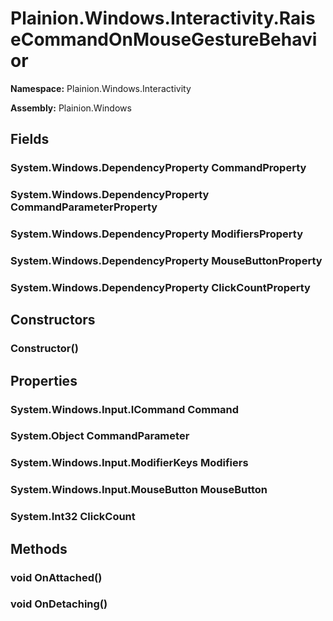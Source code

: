 
# Plainion.Windows.Interactivity.RaiseCommandOnMouseGestureBehavior

**Namespace:** Plainion.Windows.Interactivity

**Assembly:** Plainion.Windows


## Fields

### System.Windows.DependencyProperty CommandProperty

### System.Windows.DependencyProperty CommandParameterProperty

### System.Windows.DependencyProperty ModifiersProperty

### System.Windows.DependencyProperty MouseButtonProperty

### System.Windows.DependencyProperty ClickCountProperty


## Constructors

### Constructor()


## Properties

### System.Windows.Input.ICommand Command

### System.Object CommandParameter

### System.Windows.Input.ModifierKeys Modifiers

### System.Windows.Input.MouseButton MouseButton

### System.Int32 ClickCount


## Methods

### void OnAttached()

### void OnDetaching()
